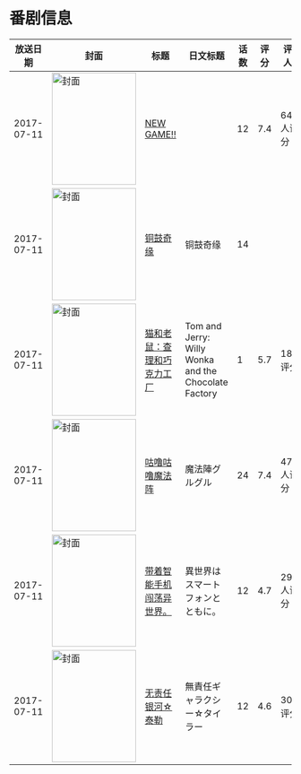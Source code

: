 # 番剧信息

|放送日期|封面|标题|日文标题|话数|评分|评分人数|
|---|---|---|---|---|---|---|
|2017-07-11|<img src="https://lain.bgm.tv/pic/cover/c/32/44/208908_AATp0.jpg" alt="封面" style="width:150px;height:200px;object-fit:cover;">|[NEW GAME!!](https://bangumi.tv/subject/208908)||12|7.4|6407人评分|
|2017-07-11|<img src="https://lain.bgm.tv/pic/cover/c/4d/e2/464665_AWn33.jpg" alt="封面" style="width:150px;height:200px;object-fit:cover;">|[铜鼓奇缘](https://bangumi.tv/subject/464665)|铜鼓奇缘|14|||
|2017-07-11|<img src="https://lain.bgm.tv/pic/cover/c/5e/4f/222074_lLU88.jpg" alt="封面" style="width:150px;height:200px;object-fit:cover;">|[猫和老鼠：查理和巧克力工厂](https://bangumi.tv/subject/222074)|Tom and Jerry: Willy Wonka and the Chocolate Factory|1|5.7|18人评分|
|2017-07-11|<img src="https://lain.bgm.tv/pic/cover/c/a3/6a/205485_1iX73.jpg" alt="封面" style="width:150px;height:200px;object-fit:cover;">|[咕噜咕噜魔法阵](https://bangumi.tv/subject/205485)|魔法陣グルグル|24|7.4|474人评分|
|2017-07-11|<img src="https://lain.bgm.tv/pic/cover/c/28/7f/211723_Ze3mc.jpg" alt="封面" style="width:150px;height:200px;object-fit:cover;">|[带着智能手机闯荡异世界。](https://bangumi.tv/subject/211723)|異世界はスマートフォンとともに。|12|4.7|2956人评分|
|2017-07-11|<img src="https://lain.bgm.tv/pic/cover/c/d3/13/216995_ZUKP8.jpg" alt="封面" style="width:150px;height:200px;object-fit:cover;">|[无责任银河☆泰勒](https://bangumi.tv/subject/216995)|無責任ギャラクシー☆タイラー|12|4.6|30人评分|
